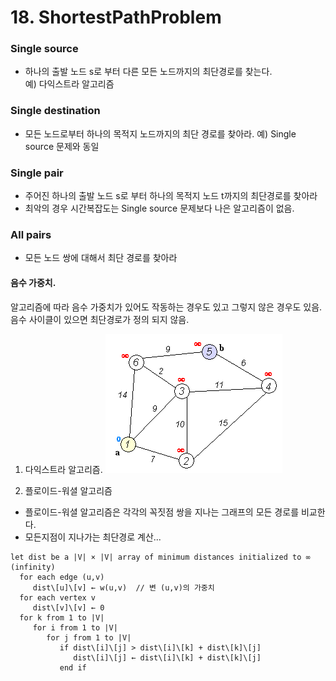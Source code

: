 # 18. ShortestPathProblem

### Single source
* 하나의 출발 노드 s로 부터 다른 모든 노드까지의 최단경로를 찾는다.  
예) 다익스트라 알고리즘  

### Single destination  
* 모든 노드로부터 하나의 목적지 노드까지의 최단 경로를 찾아라.
예) Single source 문제와 동일

### Single pair 
* 주어진 하나의 출발 노드 s로 부터 하나의 목적지 노드 t까지의 최단경로를 찾아라
* 최악의 경우 시간복잡도는 Single source 문제보다 나은 알고리즘이 없음.

### All pairs  
* 모든 노드 쌍에 대해서 최단 경로를 찾아라  

#### 음수 가중치.
알고리즘에 따라 음수 가중치가 있어도 작동하는 경우도 있고 그렇지 않은 경우도 있음.  
음수 사이클이 있으면 최단경로가 정의 되지 않음.

1. 다익스트라 알고리즘.
![Dijkstra_Animation](./Dijkstra_Animation.gif)


2. 플로이드-워셜 알고리즘
- 플로이드-워셜 알고리즘은 각각의 꼭짓점 쌍을 지나는 그래프의 모든 경로를 비교한다. 
- 모든지점이 지나가는 최단경로 계산... 
```
let dist be a |V| × |V| array of minimum distances initialized to ∞ (infinity)
  for each edge (u,v)
     dist\[u]\[v] ← w(u,v)  // 변 (u,v)의 가중치
  for each vertex v
     dist\[v]\[v] ← 0
  for k from 1 to |V|
     for i from 1 to |V|
        for j from 1 to |V|
           if dist\[i]\[j] > dist\[i]\[k] + dist\[k]\[j] 
              dist\[i]\[j] ← dist\[i]\[k] + dist\[k]\[j]
           end if
```